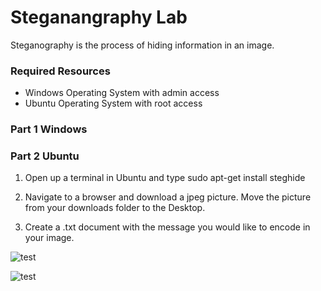 # Steganangraphy Lab

Steganography is the process of hiding information in an image. 

### Required Resources
* Windows Operating System with admin access
* Ubuntu Operating System with root access

### Part 1 Windows




### Part 2 Ubuntu
1. Open up a terminal in Ubuntu and type 
sudo apt-get install steghide

2. Navigate to a browser and download a jpeg picture. Move the picture from your downloads folder to the Desktop.

3. Create a .txt document with the message you would like to encode in your image.

![test](https://raw.githubusercontent.com/junior-devleague/cyber-security/master/images/steglabimage1.PNG)

![test](cyber-security/images/steglabimage1.PNG) 
